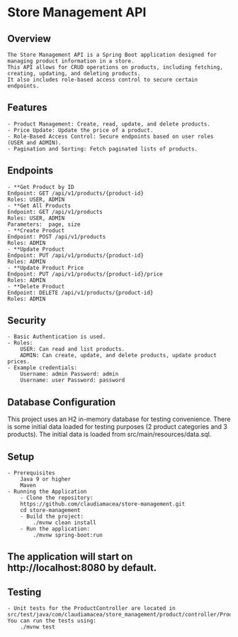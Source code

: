 # Store Management API

## Overview
    The Store Management API is a Spring Boot application designed for managing product information in a store. 
    This API allows for CRUD operations on products, including fetching, creating, updating, and deleting products. 
    It also includes role-based access control to secure certain endpoints.

## Features
    - Product Management: Create, read, update, and delete products.
    - Price Update: Update the price of a product.
    - Role-Based Access Control: Secure endpoints based on user roles (USER and ADMIN).
    - Pagination and Sorting: Fetch paginated lists of products.

## Endpoints
    - **Get Product by ID
    Endpoint: GET /api/v1/products/{product-id}
    Roles: USER, ADMIN
    - **Get All Products
    Endpoint: GET /api/v1/products
    Roles: USER, ADMIN
    Parameters:  page, size
    - **Create Product
    Endpoint: POST /api/v1/products
    Roles: ADMIN
    - **Update Product
    Endpoint: PUT /api/v1/products/{product-id}
    Roles: ADMIN
    - **Update Product Price
    Endpoint: PUT /api/v1/products/{product-id}/price
    Roles: ADMIN
    - **Delete Product
    Endpoint: DELETE /api/v1/products/{product-id}
    Roles: ADMIN

## Security
    - Basic Authentication is used.
    - Roles:
        USER: Can read and list products.
        ADMIN: Can create, update, and delete products, update product prices.
    - Example credentials:
        Username: admin Password: admin
        Username: user Password: password

## Database Configuration
This project uses an H2 in-memory database for testing convenience. 
There is some initial data loaded for testing purposes (2 product categories and 3 products).
The initial data is loaded from src/main/resources/data.sql.

## Setup
    - Prerequisites
        Java 9 or higher
        Maven
    - Running the Application
        - Clone the repository:
        https://github.com/claudiamacea/store-management.git
        cd store-management
        - Build the project:
            ./mvnw clean install
        - Run the application:
            ./mvnw spring-boot:run
## The application will start on http://localhost:8080 by default.

## Testing
    - Unit tests for the ProductController are located in src/test/java/com/claudiamacea/store_management/product/controller/ProductControllerTest.java. You can run the tests using:
        ./mvnw test